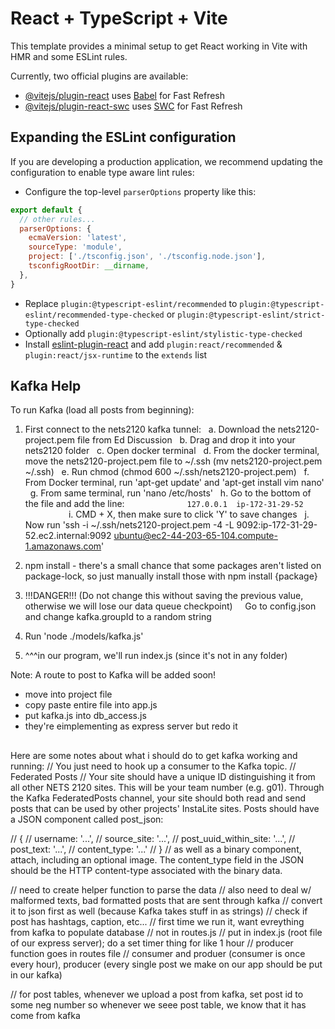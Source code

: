 # React + TypeScript + Vite

This template provides a minimal setup to get React working in Vite with HMR and some ESLint rules.

Currently, two official plugins are available:

- [@vitejs/plugin-react](https://github.com/vitejs/vite-plugin-react/blob/main/packages/plugin-react/README.md) uses [Babel](https://babeljs.io/) for Fast Refresh
- [@vitejs/plugin-react-swc](https://github.com/vitejs/vite-plugin-react-swc) uses [SWC](https://swc.rs/) for Fast Refresh

## Expanding the ESLint configuration

If you are developing a production application, we recommend updating the configuration to enable type aware lint rules:

- Configure the top-level `parserOptions` property like this:

```js
export default {
  // other rules...
  parserOptions: {
    ecmaVersion: 'latest',
    sourceType: 'module',
    project: ['./tsconfig.json', './tsconfig.node.json'],
    tsconfigRootDir: __dirname,
  },
}
```

- Replace `plugin:@typescript-eslint/recommended` to `plugin:@typescript-eslint/recommended-type-checked` or `plugin:@typescript-eslint/strict-type-checked`
- Optionally add `plugin:@typescript-eslint/stylistic-type-checked`
- Install [eslint-plugin-react](https://github.com/jsx-eslint/eslint-plugin-react) and add `plugin:react/recommended` & `plugin:react/jsx-runtime` to the `extends` list


## Kafka Help
To run Kafka (load all posts from beginning):
1. First connect to the nets2120 kafka tunnel:
  a. Download the nets2120-project.pem file from Ed Discussion
  b. Drag and drop it into your nets2120 folder
  c. Open docker terminal
  d. From the docker terminal, move the nets2120-project.pem file to ~/.ssh (mv nets2120-project.pem ~/.ssh)
  e. Run chmod (chmod 600 ~/.ssh/nets2120-project.pem)
  f. From Docker terminal, run 'apt-get update' and 'apt-get install vim nano'
  g. From same terminal, run 'nano /etc/hosts'
  h. Go to the bottom of the file and add the line:
        ```
        127.0.0.1  ip-172-31-29-52
        ```
  i. CMD + X, then make sure to click 'Y' to save changes
  j. Now run 'ssh -i ~/.ssh/nets2120-project.pem -4 -L 9092:ip-172-31-29-52.ec2.internal:9092 ubuntu@ec2-44-203-65-104.compute-1.amazonaws.com'


2. npm install - there's a small chance that some packages aren't listed on package-lock, so just manually install those with npm install {package}
3. !!!DANGER!!! (Do not change this without saving the previous value, otherwise we will lose our data queue checkpoint) 
    Go to config.json and change kafka.groupId to a random string
4. Run 'node ./models/kafka.js' 
5. ^^^in our program, we'll run index.js (since it's not in any folder)

Note: A route to post to Kafka will be added soon!

- move into project file
- copy paste entire file into app.js
- put kafka.js into db_access.js 
- they're eimplementing as express server but redo it 

##
Here are some notes about what i should do to get kafka working and running:
// You just need to hook up a consumer to the Kafka topic.
// Federated Posts
// Your site should have a unique ID distinguishing it from all other NETS 2120 sites. This will be your team number (e.g. g01). Through the Kafka FederatedPosts channel, your site should both read and send posts that can be used by other projects' InstaLite sites. Posts should have a JSON component called post_json:

// {
//     username: '...',
//     source_site: '...',
//     post_uuid_within_site: '...',
//     post_text: '...',
//     content_type: '...'
// }
// as well as a binary component, attach, including an optional image. The content_type field in the JSON should be the HTTP content-type associated with the binary data.
  
// need to create helper function to parse the data
  // also need to deal w/ malformed texts, bad formatted posts that are sent through kafka
  // convert it to json first as well (because Kafka takes stuff in as strings)
  // check if post has hashtags, caption, etc...
  // first time we run it, want evreything from kafka to populate database
  // not in routes.js
  // put in index.js (root file of our express server); do a set timer thing for like 1 hour
  // producer function goes in routes file
  // consumer and produer (consumer is once every hour), producer (every single post we make on our app should be put in our kafka)

  // for post tables, whenever we upload a post from kafka, set post id to some neg number so whenever we seee post table, we know that it has come from kafka 
